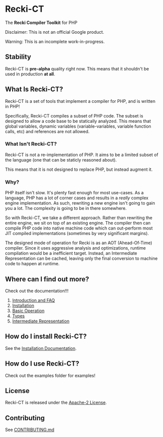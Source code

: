 <!--
 * Copyright 2014 Google Inc. All rights reserved.
 *
 * Licensed under the Apache License, Version 2.0 (the "License");
 * you may not use this file except in compliance with the License.
 * You may obtain a copy of the License at
 *
 *     http://www.apache.org/licenses/LICENSE-2.0
 *
 * Unless required by applicable law or agreed to in writing, software
 * distributed under the License is distributed on an "AS IS" BASIS,
 * WITHOUT WARRANTIES OR CONDITIONS OF ANY KIND, either express or implied.
 * See the License for the specific language governing permissions and
 * limitations under the License.
 *
 * @copyright 2014 Google Inc. All rights reserved
 * @license http://www.apache.org/licenses/LICENSE-2.0.txt Apache-2.0
-->

Recki-CT
========

The **Recki Compiler Toolkit** for PHP

Disclaimer: This is not an official Google product.

Warning: This is an incomplete work-in-progress.

## Stability

Recki-CT is **pre-alpha** quality right now. This means that it shouldn't be used in production **at all**. 

## What Is Recki-CT?

Recki-CT is a set of tools that implement a compiler for PHP, and is written in PHP! 

Specifically, Recki-CT compiles a subset of PHP code. The subset is designed to allow a code base to be statically analyzed. This means that global variables, dynamic variables (variable-variables, variable function calls, etc) and references are not allowed. 

### What Isn't Recki-CT?

Recki-CT is not a re-implementation of PHP. It aims to be a limited subset of the language (one that can be staticly reasoned about).

This means that it is not designed to replace PHP, but instead augment it.

### Why?

PHP itself isn't slow. It's plenty fast enough for most use-cases. As a language, PHP has a lot of corner cases and results in a 
*really* complex engine implementation. As such, rewriting a new engine isn't going to gain you a lot. The complexity is going to 
be in there somewhere.

So with Recki-CT, we take a different approach. Rather than rewriting the entire engine, we sit on top of an existing engine. The compiler
then can compile PHP code into native machine code which can out-perform most JIT compiled implementations (sometimes by very significant margins).

The designed mode of operation for Recki is as an AOT (Ahead-Of-Time) compiler. Since it uses aggressive analysis and optimizations, 
runtime compilation would be a inefficient target. Instead, an Intermediate Representation can be cached, leaving only the final conversion
to machine code to happen at runtime. 

## Where can I find out more?

Check out the documentation!!!

 1. [Introduction and FAQ](doc/0_introduction.md)
 2. [Installation](doc/1_installation.md)
 3. [Basic Operation](doc/2_basic_operation.md)
 4. [Types](doc/3_types.md)
 5. [Intermediate Representation](doc/4_intermediate_representation.md)

## How do I install Recki-CT?

See the [Installation Documentation](doc/1_installation.md).

## How do I use Recki-CT?

Check out the examples folder for examples!

## License

Recki-CT is released under the [Apache-2 License](LICENCE).

## Contributing

See [CONTRIBUTING.md](CONTRIBUTING.md)
